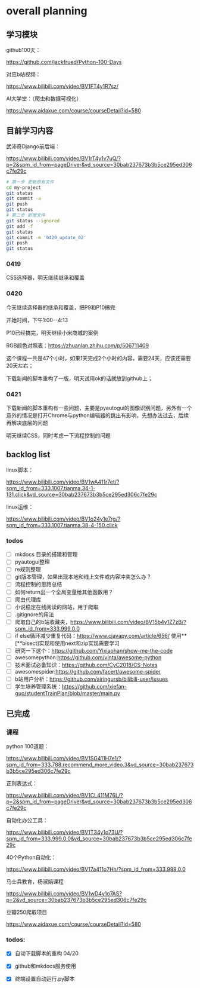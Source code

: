 # overall planning

## 学习模块

github100天：

https://github.com/jackfrued/Python-100-Days

对应b站视频：

https://www.bilibili.com/video/BV1FT4y1R7sz/

AI大学堂：（爬虫和数据可视化）

https://www.aidaxue.com/course/courseDetail?id=580

## 目前学习内容

武沛奇Django前后端：

https://www.bilibili.com/video/BV1rT4y1v7uQ/?p=2&spm_id_from=pageDriver&vd_source=30bab237673b3b5ce295ed306c7fe29c 

```bash
# 第一步 更新原有文件
cd my-project
git status
git commit -a
git push
git status
# 第二步 新增文件
git status --ignored
git add -f 
git status
git commit -m '0420_update_02'
git push
git status
```



### 0419

CSS选择器，明天继续继承和覆盖

### 0420

今天继续选择器的继承和覆盖，把P9和P10搞完

开始时间，下午1:00--4:13

P10已经搞完，明天继续小米商城的案例

RGB颜色对照表：https://zhuanlan.zhihu.com/p/506711409

这个课程一共是47个小时，如果1天完成2个小时的内容，需要24天，应该还需要20天左右；

下载新闻的脚本重构了一版，明天试用ok的话就放到github上；

### 0421

下载新闻的脚本重构有一些问题，主要是pyautogui的图像识别问题，另外有一个意外的情况是打开Chrome与python编辑器的跳出有影响，先想办法过去，后续再解决底层的问题

明天继续CSS，同时考虑一下流程控制的问题







## backlog list

linux脚本：

https://www.bilibili.com/video/BV1wA411r7et/?spm_id_from=333.1007.tianma.34-1-131.click&vd_source=30bab237673b3b5ce295ed306c7fe29c

linux运维：

https://www.bilibili.com/video/BV1o24y1e7rg/?spm_id_from=333.1007.tianma.38-4-150.click

### todos

- [ ] mkdocs 目录的搭建和管理
- [ ] pyautogui整理
- [ ] re规则整理
- [ ] git版本管理，如果出现本地和线上文件或内容冲突怎么办？
- [ ] 流程控制的思路总结
- [ ] 如何return出一个全局变量给其他函数用？
- [ ] 爬虫代理库
- [ ] 小说稳定在线阅读的网站，用于爬取
- [ ] .gitignore的用法
- [ ] 爬取自己的b站收藏夹，https://www.bilibili.com/video/BV15b4y1Z7zB/?spm_id_from=333.999.0.0
- [ ] if else循环减少重复代码：https://www.cjavapy.com/article/656/ 使用**[**bisect]实现和使用next和zip实现需要学习
- [ ] 研究一下这个：https://github.com/Yixiaohan/show-me-the-code
- [ ] awesomepython:https://github.com/vinta/awesome-python
- [ ] 技术面试必备知识：https://github.com/CyC2018/CS-Notes
- [ ] awesomespider:https://github.com/facert/awesome-spider
- [ ] b站用户分析：https://github.com/airingursb/bilibili-user/issues
- [ ] 学生培养管理系统：https://github.com/xiefan-guo/studentTrainPlan/blob/master/main.py

## 已完成

### 课程

python 100道题：

https://www.bilibili.com/video/BV1SG411H7e1/?spm_id_from=333.788.recommend_more_video.3&vd_source=30bab237673b3b5ce295ed306c7fe29c

正则表达式：

https://www.bilibili.com/video/BV1CL411M76L/?p=2&spm_id_from=pageDriver&vd_source=30bab237673b3b5ce295ed306c7fe29c

自动化办公工具：

https://www.bilibili.com/video/BV1T34y1o73U/?spm_id_from=333.999.0.0&vd_source=30bab237673b3b5ce295ed306c7fe29c

40个Python自动化：

https://www.bilibili.com/video/BV17a411o7Hh/?spm_id_from=333.999.0.0

马士兵教育，杨淑娟课程

https://www.bilibili.com/video/BV1wD4y1o7AS?p=2&vd_source=30bab237673b3b5ce295ed306c7fe29c

豆瓣250爬取项目

https://www.aidaxue.com/course/courseDetail?id=580

### todos:

- [x] 自动下载脚本的重构 04/20
- [x] github和mkdocs服务使用
- [x] 终端设置自动运行.py脚本


